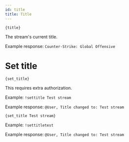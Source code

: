 ```yaml
---
id: title
title: Title
---
```


`{title}`

The stream's current title.

Example response: `Counter-Strike: Global Offensive`

# Set title

`{set_title}`

This requires extra authorization. 

Example: `!settitle Test stream`

Example response: `@User, Title changed to: Test stream`

`{set_title Test stream}`

Example: `!settitletest`

Example response: `@User, Title changed to: Test stream`
